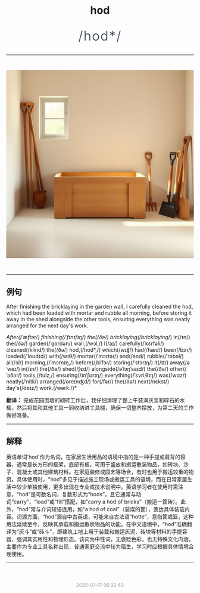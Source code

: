 <div align="center">

# hod

<div style="margin: 30px 0;">
<h1 style="font-size: 2.5em; font-weight: 300; letter-spacing: 2px; margin: 0; color: #2c3e50;">
/hod*/
</h1>
</div>

</div>

---

<div align="center" style="margin: 40px 0;">

![hod](images/hod.png)

</div>

---

## 例句

After finishing the bricklaying in the garden wall, I carefully cleaned the hod, which had been loaded with mortar and rubble all morning, before storing it away in the shed alongside the other tools, ensuring everything was neatly arranged for the next day's work.

*After(/ˈæftər/) finishing(/ˈfɪnɪʃɪŋ/) the(/ðə/) bricklaying(/bricklaying*/) in(/ɪn/) the(/ðə/) garden(/ˈgɑrdən/) wall,(/wɔl,/) I(/aɪ/) carefully(/ˈkɛrfəli/) cleaned(/klind/) the(/ðə/) hod,(/hod*,/) which(/wɪʧ/) had(/hæd/) been(/bɪn/) loaded(/ˈloʊdɪd/) with(/wɪθ/) mortar(/ˈmɔrtər/) and(/ənd/) rubble(/ˈrəbəl/) all(/ɔl/) morning,(/ˈmɔrnɪŋ,/) before(/ˌbiˈfɔr/) storing(/ˈstɔrɪŋ/) it(/ɪt/) away(/əˈweɪ/) in(/ɪn/) the(/ðə/) shed(/ʃɛd/) alongside(/əˈlɔŋˈsaɪd/) the(/ðə/) other(/ˈəðər/) tools,(/tulz,/) ensuring(/ɪnˈʃʊrɪŋ/) everything(/ˈɛvriˌθɪŋ/) was(/wɑz/) neatly(/ˈnitli/) arranged(/əreɪnʤd/) for(/fər/) the(/ðə/) next(/nɛkst/) day's(/deɪz/) work.(/wərk./)*

**翻译：** 完成花园围墙的砌砖工作后，我仔细清理了整上午装满灰浆和碎石的水桶，然后将其和其他工具一同收纳进工具棚，确保一切整齐摆放，为第二天的工作做好准备。

---

## 解释

英语单词'hod'作为名词，在家居生活用品的语境中指的是一种手提或肩背的容器，通常是长方形的框架，底部有板，可用于盛放和搬运散装物品，如砖块、沙子、混凝土或其他建筑材料。在家庭装修或园艺等场合，有时也用于搬运较重的物资。具体使用时，"hod"多见于描述施工现场或搬运工具的语境，而在日常家居生活中较少单独使用，更多出现在专业或技术说明中。英语学习者在使用时需注意，“hod”是可数名词，复数形式为“hods”，且它通常与动词“carry”、“load”或“fill”搭配，如“carry a hod of bricks”（搬运一筐砖）。此外，“hod”常与介词短语连用，如“a hod of coal”（装煤的筐），表达具体装载内容。词源方面，“hod”源自中古英语，可能来自古法语“hotte”，意指筐或篮，这种用法延续至今，反映其承载和搬运散状物品的功能。在中文语境中，“hod”准确翻译为“灰斗”或“砖斗”，即建筑工地上用于装载和搬运灰泥、砖块等材料的手提容器，强调其实用性和物理形态。该词为中性词，无褒贬色彩，也无特殊文化内涵，主要作为专业工具名称出现，普通家庭交流中较为陌生，学习时应根据具体情境合理使用。


---

<div align="center" style="margin-top: 50px;">
<small style="color: #999; font-size: 0.9em;">2025-07-17 06:22:40</small>
</div>
